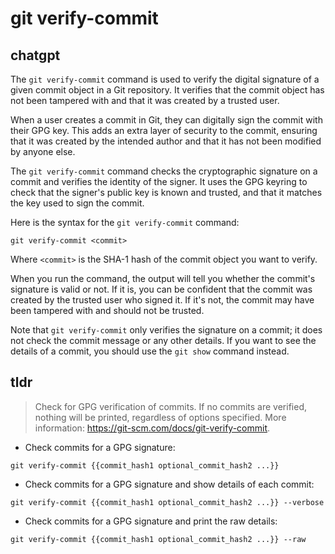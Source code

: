 # git verify-commit 
## chatgpt 
The `git verify-commit` command is used to verify the digital signature of a given commit object in a Git repository. It verifies that the commit object has not been tampered with and that it was created by a trusted user. 

When a user creates a commit in Git, they can digitally sign the commit with their GPG key. This adds an extra layer of security to the commit, ensuring that it was created by the intended author and that it has not been modified by anyone else. 

The `git verify-commit` command checks the cryptographic signature on a commit and verifies the identity of the signer. It uses the GPG keyring to check that the signer's public key is known and trusted, and that it matches the key used to sign the commit.

Here is the syntax for the `git verify-commit` command:

```
git verify-commit <commit>
```

Where `<commit>` is the SHA-1 hash of the commit object you want to verify. 

When you run the command, the output will tell you whether the commit's signature is valid or not. If it is, you can be confident that the commit was created by the trusted user who signed it. If it's not, the commit may have been tampered with and should not be trusted. 

Note that `git verify-commit` only verifies the signature on a commit; it does not check the commit message or any other details. If you want to see the details of a commit, you should use the `git show` command instead. 

## tldr 
 
> Check for GPG verification of commits.
> If no commits are verified, nothing will be printed, regardless of options specified.
> More information: <https://git-scm.com/docs/git-verify-commit>.

- Check commits for a GPG signature:

`git verify-commit {{commit_hash1 optional_commit_hash2 ...}}`

- Check commits for a GPG signature and show details of each commit:

`git verify-commit {{commit_hash1 optional_commit_hash2 ...}} --verbose`

- Check commits for a GPG signature and print the raw details:

`git verify-commit {{commit_hash1 optional_commit_hash2 ...}} --raw`
